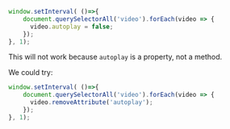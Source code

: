 ```js
window.setInterval( ()=>{
    document.querySelectorAll('video').forEach(video => {
      video.autoplay = false;
    });
}, 1);
```

This will not work because `autoplay` is a property, not a method.

We could try:

```js
window.setInterval( ()=>{
    document.querySelectorAll('video').forEach(video => {
      video.removeAttribute('autoplay');
    });
}, 1);
```

